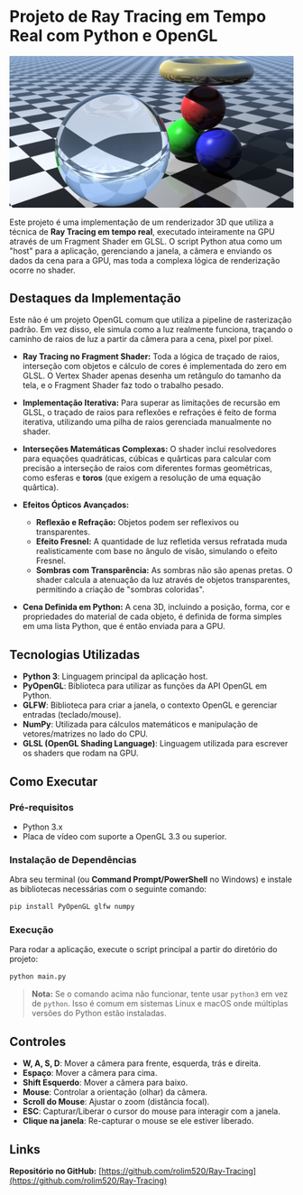 # Projeto de Ray Tracing em Tempo Real com Python e OpenGL

![Imagem 1](Imagens/imagem%201.png)

Este projeto é uma implementação de um renderizador 3D que utiliza a técnica de **Ray Tracing em tempo real**, executado inteiramente na GPU através de um Fragment Shader em GLSL. O script Python atua como um "host" para a aplicação, gerenciando a janela, a câmera e enviando os dados da cena para a GPU, mas toda a complexa lógica de renderização ocorre no shader.

## Destaques da Implementação

Este não é um projeto OpenGL comum que utiliza a pipeline de rasterização padrão. Em vez disso, ele simula como a luz realmente funciona, traçando o caminho de raios de luz a partir da câmera para a cena, pixel por pixel.

- **Ray Tracing no Fragment Shader:** Toda a lógica de traçado de raios, interseção com objetos e cálculo de cores é implementada do zero em GLSL. O Vertex Shader apenas desenha um retângulo do tamanho da tela, e o Fragment Shader faz todo o trabalho pesado.

- **Implementação Iterativa:** Para superar as limitações de recursão em GLSL, o traçado de raios para reflexões e refrações é feito de forma iterativa, utilizando uma pilha de raios gerenciada manualmente no shader.

- **Interseções Matemáticas Complexas:** O shader inclui resolvedores para equações quadráticas, cúbicas e quârticas para calcular com precisão a interseção de raios com diferentes formas geométricas, como esferas e **toros** (que exigem a resolução de uma equação quârtica).

- **Efeitos Ópticos Avançados:**
  - **Reflexão e Refração:** Objetos podem ser reflexivos ou transparentes.
  - **Efeito Fresnel:** A quantidade de luz refletida versus refratada muda realisticamente com base no ângulo de visão, simulando o efeito Fresnel.
  - **Sombras com Transparência:** As sombras não são apenas pretas. O shader calcula a atenuação da luz através de objetos transparentes, permitindo a criação de "sombras coloridas".

- **Cena Definida em Python:** A cena 3D, incluindo a posição, forma, cor e propriedades do material de cada objeto, é definida de forma simples em uma lista Python, que é então enviada para a GPU.

## Tecnologias Utilizadas

*   **Python 3**: Linguagem principal da aplicação host.
*   **PyOpenGL**: Biblioteca para utilizar as funções da API OpenGL em Python.
*   **GLFW**: Biblioteca para criar a janela, o contexto OpenGL e gerenciar entradas (teclado/mouse).
*   **NumPy**: Utilizada para cálculos matemáticos e manipulação de vetores/matrizes no lado do CPU.
*   **GLSL (OpenGL Shading Language)**: Linguagem utilizada para escrever os shaders que rodam na GPU.

## Como Executar

### Pré-requisitos

- Python 3.x
- Placa de vídeo com suporte a OpenGL 3.3 ou superior.

### Instalação de Dependências

Abra seu terminal (ou **Command Prompt/PowerShell** no Windows) e instale as bibliotecas necessárias com o seguinte comando:

```bash
pip install PyOpenGL glfw numpy
```

### Execução

Para rodar a aplicação, execute o script principal a partir do diretório do projeto:

```bash
python main.py
```
> **Nota:** Se o comando acima não funcionar, tente usar `python3` em vez de `python`. Isso é comum em sistemas Linux e macOS onde múltiplas versões do Python estão instaladas.


## Controles

*   **W, A, S, D**: Mover a câmera para frente, esquerda, trás e direita.
*   **Espaço**: Mover a câmera para cima.
*   **Shift Esquerdo**: Mover a câmera para baixo.
*   **Mouse**: Controlar a orientação (olhar) da câmera.
*   **Scroll do Mouse**: Ajustar o zoom (distância focal).
*   **ESC**: Capturar/Liberar o cursor do mouse para interagir com a janela.
*   **Clique na janela**: Re-capturar o mouse se ele estiver liberado.

## Links

**Repositório no GitHub:** [https://github.com/rolim520/Ray-Tracing](https://github.com/rolim520/Ray-Tracing)
